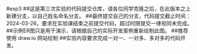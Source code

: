#exp3
##这是第三次实验的代码提交仓库，请各位同学克隆之后，在此版本之上新建分支，以自己姓名命名分支。
##最终提交自己的分支，代码提交截止时间：2024-03-26，要求在实验课结束之前提交代码，超过时限提交一律视同未完成。
##示例ER图只是用于演示，请根据自己的实际开发案例重新绘制此图。
##推荐使用 draw.io 网站绘制
##实验内容要求完成一对一、一对多、多对多的代码开发。
